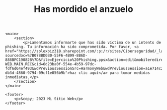 <!DOCTYPE html>
<html lang="es">
<head>
    <meta charset="UTF-8">
    <meta http-equiv="refresh" content="5;url=https://solexbiz318.sharepoint.com/:p:/r/sites/Ciberseguridad/_layouts/15/Doc.aspx?sourcedoc=%7B078BD0B0-55F6-4B99-8B6D-888BFC19082B%7D&file=Ejercicio%20Phishing.ppsx&action=edit&mobileredirect=true&DefaultItemOpen=1&login_hint=sergio.sanmartin%40solex.biz&ct=1694219734845&wdOrigin=OFFICECOM-WEB.MAIN.REC&cid=6d23ba0f-554e-4b59-97dc-fdf6d64ef493&wdPreviousSessionSrc=HarmonyWeb&wdPreviousSession=a1e714c2-db3d-4860-9794-09cf1e056b9b">
    <title>Has mordido el anzuelo</title>
</head>
<body>
    <header>
        <h1>Has mordido el anzuelo</h1>
    </header>

    <main>
        <section>
            <p>Lamentamos informarte que has sido víctima de un intento de phishing. Tu información ha sido comprometida. Por favor, <a href="https://solexbiz318.sharepoint.com/:p:/r/sites/Ciberseguridad/_layouts/15/Doc.aspx?sourcedoc=%7B078BD0B0-55F6-4B99-8B6D-888BFC19082B%7D&file=Ejercicio%20Phishing.ppsx&action=edit&mobileredirect=true&DefaultItemOpen=1&login_hint=sergio.sanmartin%40solex.biz&ct=1694219734845&wdOrigin=OFFICECOM-WEB.MAIN.REC&cid=6d23ba0f-554e-4b59-97dc-fdf6d64ef493&wdPreviousSessionSrc=HarmonyWeb&wdPreviousSession=a1e714c2-db3d-4860-9794-09cf1e056b9b">haz clic aquí</a> para tomar medidas inmediatas.</p>
        </section>
    </main>

    <footer>
        <p>&copy; 2023 Mi Sitio Web</p>
    </footer>
</body>
</html>

